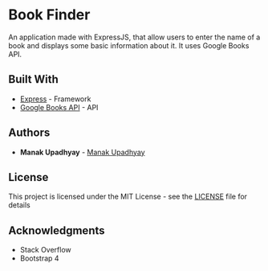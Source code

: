 # Book Finder

An application made with ExpressJS, that allow users to enter the name of a book and displays some basic information about it. It uses Google Books API.


## Built With

* [Express](http://expressjs.com/) - Framework
* [Google Books API](https://developers.google.com/books/docs/v1/using) - API


## Authors

* **Manak Upadhyay** - [Manak Upadhyay](https://github.com/manakupadhyay)


## License

This project is licensed under the MIT License - see the [LICENSE](LICENSE) file for details

## Acknowledgments

* Stack Overflow
* Bootstrap 4

